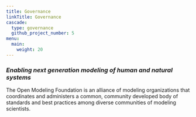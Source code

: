 ```yaml
---
title: Governance
linkTitle: Governance
cascade:
  type: governance
  github_project_number: 5
menu:
  main:
    weight: 20
---
```


### *Enabling next generation modeling of human and natural systems*
The Open Modeling Foundation is an alliance of modeling organizations that coordinates and administers a common, community developed body of standards and best practices among diverse communities of modeling scientists. 
